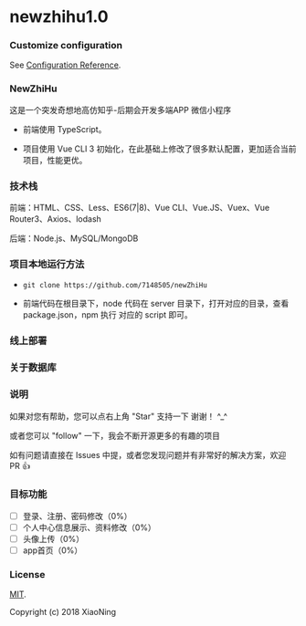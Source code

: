 # newzhihu1.0

### Customize configuration
See [Configuration Reference](https://cli.vuejs.org/zh/config/).
### NewZhiHu
这是一个突发奇想地高仿知乎-后期会开发多端APP 微信小程序

- 前端使用 TypeScript。

- 项目使用 Vue CLI 3 初始化，在此基础上修改了很多默认配置，更加适合当前项目，性能更优。

### 技术栈

前端：HTML、CSS、Less、ES6(7|8)、Vue CLI、Vue.JS、Vuex、Vue Router3、Axios、lodash

后端：Node.js、MySQL/MongoDB

### 项目本地运行方法

 - `git clone https://github.com/7148505/newZhiHu`

 - 前端代码在根目录下，node 代码在 server 目录下，打开对应的目录，查看 package.json，npm 执行 对应的 script 即可。

### 线上部署


### 关于数据库



### 说明

如果对您有帮助，您可以点右上角 "Star" 支持一下 谢谢！ ^_^

或者您可以 "follow" 一下，我会不断开源更多的有趣的项目

如有问题请直接在 Issues 中提，或者您发现问题并有非常好的解决方案，欢迎 PR 👍

### 目标功能

- [ ] 登录、注册、密码修改（0%）
- [ ] 个人中心信息展示、资料修改（0%）
- [ ] 头像上传（0%）
- [ ] app首页（0%）

### License
[MIT](https://choosealicense.com/licenses/mit/).

Copyright (c) 2018 XiaoNing
